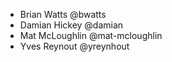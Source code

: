 - Brian Watts @bwatts
- Damian Hickey @damian
- Mat McLoughlin @mat-mcloughlin
- Yves Reynout @yreynhout
